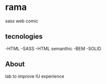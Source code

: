 # rama
sass web comic
## tecnologies
-HTML 
-SASS
-HTML semanthic
-BEM
-SOLID
## About
lab to improve IU experience
